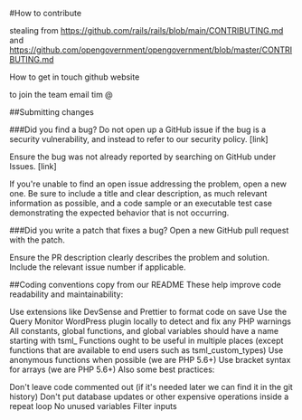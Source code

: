 #How to contribute

stealing from  https://github.com/rails/rails/blob/main/CONTRIBUTING.md
and https://github.com/opengovernment/opengovernment/blob/master/CONTRIBUTING.md

How to get in touch
github
website

to join the team email tim @

##Submitting changes

###Did you find a bug?
Do not open up a GitHub issue if the bug is a security vulnerability, and instead to refer to our security policy. [link]

Ensure the bug was not already reported by searching on GitHub under Issues. [link]

If you're unable to find an open issue addressing the problem, open a new one. Be sure to include a title and clear description, as much relevant information as possible, and a code sample or an executable test case demonstrating the expected behavior that is not occurring.

###Did you write a patch that fixes a bug?
Open a new GitHub pull request with the patch.

Ensure the PR description clearly describes the problem and solution. Include the relevant issue number if applicable.

##Coding conventions
copy from our README
These help improve code readability and maintainability:

Use extensions like DevSense and Prettier to format code on save
Use the Query Monitor WordPress plugin locally to detect and fix any PHP warnings
All constants, global functions, and global variables should have a name starting with tsml_
Functions ought to be useful in multiple places (except functions that are available to end users such as tsml_custom_types)
Use anonymous functions when possible (we are PHP 5.6+)
Use bracket syntax for arrays (we are PHP 5.6+)
Also some best practices:

Don't leave code commented out (if it's needed later we can find it in the git history)
Don't put database updates or other expensive operations inside a repeat loop
No unused variables
Filter inputs


